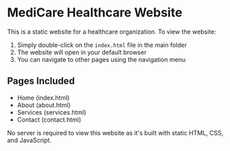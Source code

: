 # MediCare Healthcare Website

This is a static website for a healthcare organization. To view the website:

1. Simply double-click on the `index.html` file in the main folder
2. The website will open in your default browser
3. You can navigate to other pages using the navigation menu

## Pages Included
- Home (index.html)
- About (about.html)
- Services (services.html)
- Contact (contact.html)

No server is required to view this website as it's built with static HTML, CSS, and JavaScript.